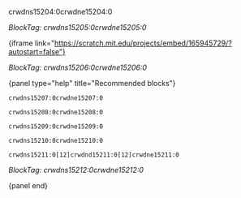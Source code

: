 crwdns15204:0crwdne15204:0

*BlockTag: crwdns15205:0crwdne15205:0*

{iframe link="https://scratch.mit.edu/projects/embed/165945729/?autostart=false"}

*BlockTag: crwdns15206:0crwdne15206:0*

{panel type="help" title="Recommended blocks"}

<pre><code class="scratch:split:random">crwdns15207:0crwdne15207:0
</code></pre>

<pre><code class="scratch:split:random">crwdns15208:0crwdne15208:0
</code></pre>

<pre><code class="scratch:split:random">crwdns15209:0crwdne15209:0
</code></pre>

<pre><code class="scratch:split:random">crwdns15210:0crwdne15210:0
</code></pre>

<pre><code class="scratch:split:random">crwdns15211:0[12]crwdnd15211:0[12]crwdne15211:0
</code></pre>

*BlockTag: crwdns15212:0crwdne15212:0*

{panel end}
